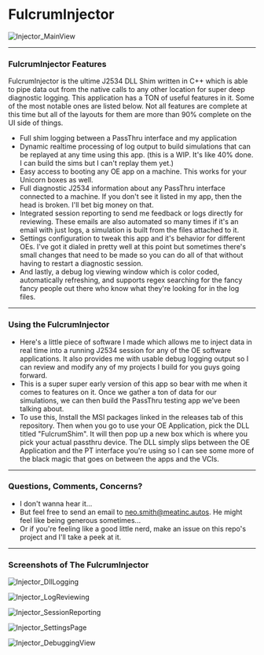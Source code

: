 # FulcrumInjector

![Injector_MainView](https://user-images.githubusercontent.com/62027458/159094953-dffce034-5254-498e-8ef7-02c57c7a3726.PNG)

---

### FulcrumInjector Features
FulcrumInjector is the ultime J2534 DLL Shim written in C++ which is able to pipe data out from the native calls to any other location for super deep diagnostic logging.  This application has a TON of useful features in it. Some of the most notable ones are listed below. Not all features are complete at this time but all of the layouts for them are more than 90% complete on the UI side of things.
- Full shim logging between a PassThru interface and my application
- Dynamic realtime processing of log output to build simulations that can be replayed at any time using this app. (this is a WIP. It's like 40% done. I can build the sims but I can't replay them yet.)
- Easy access to booting any OE app on a machine. This works for your Unicorn boxes as well. 
- Full diagnostic J2534 information about any PassThru interface connected to a machine. If you don't see it listed in my app, then the head is broken. I'll bet big money on that.
- Integrated session reporting to send me feedback or logs directly for reviewing. These emails are also automated so many times if it's an email with just logs, a simulation is built from the files attached to it. 
- Settings configuration to tweak this app and it's behavior for different OEs. I've got it dialed in pretty well at this point but sometimes there's small changes that need to be made so you can do all of that without having to restart a diagnostic session.
- And lastly, a debug log viewing window which is color coded, automatically refreshing, and supports regex searching for the fancy fancy people out there who know what they're looking for in the log files.

---

### Using the FulcrumInjector

- Here's a little piece of software I made which allows me to inject data in real time into a running J2534 session for any of the OE software applications. It also provides me with usable debug logging output so I can review and modify any of my projects I build for you guys going forward.
- This is a super super early version of this app so bear with me when it comes to features on it. Once we gather a ton of data for our simulations, we can then build the PassThru testing app we've been talking about.
- To use this, Install the MSI packages linked in the releases tab of this repository. Then when you go to use your OE Application, pick the DLL titled "FulcrumShim". It will then pop up a new box which is where you pick your actual passthru device. The DLL simply slips between the OE Application and the PT interface you're using so I can see some more of the black magic that goes on between the apps and the VCIs. 

---

### Questions, Comments, Concerns? 
- I don't wanna hear it...
- But feel free to send an email to neo.smith@meatinc.autos. He might feel like being generous sometimes...
- Or if you're feeling like a good little nerd, make an issue on this repo's project and I'll take a peek at it.

--- 

### Screenshots of The FulcrumInjector
![Injector_DllLogging](https://user-images.githubusercontent.com/62027458/150359675-b8639413-fed9-4a25-84b3-8dba5ad96c50.PNG)

![Injector_LogReviewing](https://user-images.githubusercontent.com/62027458/150359678-a0066a0f-980b-4a8d-a585-79cfb2dbd795.PNG)

![Injector_SessionReporting](https://user-images.githubusercontent.com/62027458/150359682-0a0a3b61-5e89-48a3-ae08-b15339ad0999.PNG)

![Injector_SettingsPage](https://user-images.githubusercontent.com/62027458/150359686-88da0940-78ea-4754-9121-41c4172a5844.PNG)

![Injector_DebuggingView](https://user-images.githubusercontent.com/62027458/150594178-d65d1535-ddd8-4a2d-a5d1-d0feca2e19f9.PNG)

